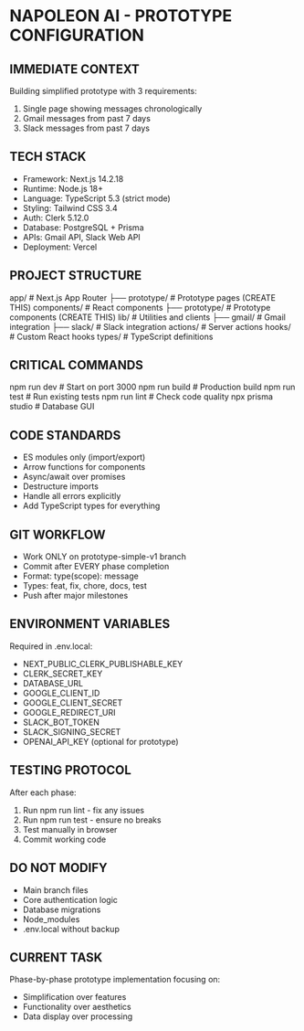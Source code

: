 # NAPOLEON AI - PROTOTYPE CONFIGURATION

## IMMEDIATE CONTEXT
Building simplified prototype with 3 requirements:
1. Single page showing messages chronologically
2. Gmail messages from past 7 days
3. Slack messages from past 7 days

## TECH STACK
- Framework: Next.js 14.2.18
- Runtime: Node.js 18+
- Language: TypeScript 5.3 (strict mode)
- Styling: Tailwind CSS 3.4
- Auth: Clerk 5.12.0
- Database: PostgreSQL + Prisma
- APIs: Gmail API, Slack Web API
- Deployment: Vercel

## PROJECT STRUCTURE
app/                # Next.js App Router
├── prototype/      # Prototype pages (CREATE THIS)
components/         # React components
├── prototype/      # Prototype components (CREATE THIS)
lib/               # Utilities and clients
├── gmail/         # Gmail integration
├── slack/         # Slack integration
actions/           # Server actions
hooks/             # Custom React hooks
types/             # TypeScript definitions

## CRITICAL COMMANDS
npm run dev         # Start on port 3000
npm run build       # Production build
npm run test        # Run existing tests
npm run lint        # Check code quality
npx prisma studio   # Database GUI

## CODE STANDARDS
- ES modules only (import/export)
- Arrow functions for components
- Async/await over promises
- Destructure imports
- Handle all errors explicitly
- Add TypeScript types for everything

## GIT WORKFLOW
- Work ONLY on prototype-simple-v1 branch
- Commit after EVERY phase completion
- Format: type(scope): message
- Types: feat, fix, chore, docs, test
- Push after major milestones

## ENVIRONMENT VARIABLES
Required in .env.local:
- NEXT_PUBLIC_CLERK_PUBLISHABLE_KEY
- CLERK_SECRET_KEY
- DATABASE_URL
- GOOGLE_CLIENT_ID
- GOOGLE_CLIENT_SECRET
- GOOGLE_REDIRECT_URI
- SLACK_BOT_TOKEN
- SLACK_SIGNING_SECRET
- OPENAI_API_KEY (optional for prototype)

## TESTING PROTOCOL
After each phase:
1. Run npm run lint - fix any issues
2. Run npm run test - ensure no breaks
3. Test manually in browser
4. Commit working code

## DO NOT MODIFY
- Main branch files
- Core authentication logic
- Database migrations
- Node_modules
- .env.local without backup

## CURRENT TASK
Phase-by-phase prototype implementation focusing on:
- Simplification over features
- Functionality over aesthetics
- Data display over processing